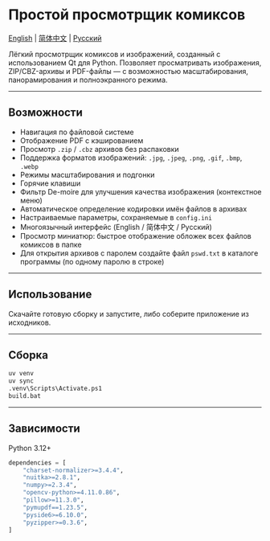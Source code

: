 # Простой просмотрщик комиксов

[English](README.md) | [简体中文](README.zh_CN.md) | [Русский](README.ru_RU.md)

Лёгкий просмотрщик комиксов и изображений, созданный с использованием Qt для Python.
Позволяет просматривать изображения, ZIP/CBZ-архивы и PDF-файлы — с возможностью масштабирования, панорамирования и полноэкранного режима.

---

## Возможности

- Навигация по файловой системе
- Отображение PDF с кэшированием
- Просмотр `.zip` / `.cbz` архивов без распаковки
- Поддержка форматов изображений: `.jpg`, `.jpeg`, `.png`, `.gif`, `.bmp`, `.webp`
- Режимы масштабирования и подгонки
- Горячие клавиши
- Фильтр De-moire для улучшения качества изображения (контекстное меню)
- Автоматическое определение кодировки имён файлов в архивах
- Настраиваемые параметры, сохраняемые в `config.ini`
- Многоязычный интерфейс (English / 简体中文 / Русский)
- Просмотр миниатюр: быстрое отображение обложек всех файлов комиксов в папке
- Для открытия архивов с паролем создайте файл `pswd.txt` в каталоге программы (по одному паролю в строке)


---

## Использование

Скачайте готовую сборку и запустите, либо соберите приложение из исходников.

---

## Сборка

```bash
uv venv
uv sync
.venv\Scripts\Activate.ps1
build.bat
```

---

## Зависимости

Python 3.12+

```python
dependencies = [
    "charset-normalizer>=3.4.4",
    "nuitka>=2.8.1",
    "numpy>=2.3.4",
    "opencv-python>=4.11.0.86",
    "pillow>=11.3.0",
    "pymupdf==1.23.5",
    "pyside6>=6.10.0",
    "pyzipper>=0.3.6",
]
```
